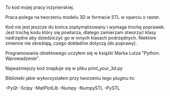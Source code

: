 To kod mojej pracy inżynierskiej.

Praca polega na tworzeniu modelu 3D w formacie STL w oparciu o raster.

Kod nie jest jeszcze do końca zoptymalizowany i wymaga trochę poprawek. Jest trochę kodu który się powtarza, dlatego zamierzam stworzyć klasy nadrzędne aby dziedziczyć go w innych klasach podrzędnych. 
Niektóre zmienne nie określają, czego dokładnie dotyczą (do poprawy).





Programowania obiektowego uczyłem się w książki Marka Lutza "Python. Wprowadzenie".


Najważniejszy kod znajduje się w pliku print_your_3d.py


Biblioteki jakie wykorzystałem przy tworzeniu tego pluginu to:

-PyQt
-Scipy
-MatPlotLib
-Numpy
-NumpySTL
-PySTL
